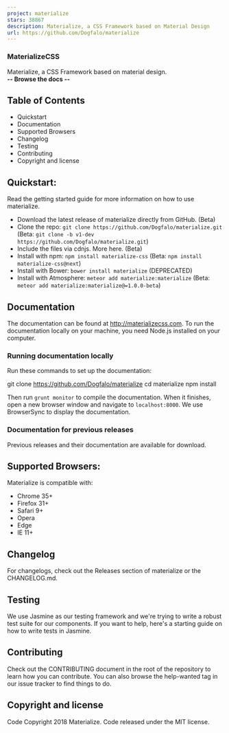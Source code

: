 ```yaml
---
project: materialize
stars: 38867
description: Materialize, a CSS Framework based on Material Design
url: https://github.com/Dogfalo/materialize
---
```


### MaterializeCSS

Materialize, a CSS Framework based on material design.  
**\-- Browse the docs --**  
  

Table of Contents
-----------------

-   Quickstart
-   Documentation
-   Supported Browsers
-   Changelog
-   Testing
-   Contributing
-   Copyright and license

Quickstart:
-----------

Read the getting started guide for more information on how to use materialize.

-   Download the latest release of materialize directly from GitHub. (Beta)
-   Clone the repo: `git clone https://github.com/Dogfalo/materialize.git` (Beta: `git clone -b v1-dev https://github.com/Dogfalo/materialize.git`)
-   Include the files via cdnjs. More here. (Beta)
-   Install with npm: `npm install materialize-css` (Beta: `npm install materialize-css@next`)
-   Install with Bower: `bower install materialize` (DEPRECATED)
-   Install with Atmosphere: `meteor add materialize:materialize` (Beta: `meteor add materialize:materialize@=1.0.0-beta`)

Documentation
-------------

The documentation can be found at http://materializecss.com. To run the documentation locally on your machine, you need Node.js installed on your computer.

### Running documentation locally

Run these commands to set up the documentation:

git clone https://github.com/Dogfalo/materialize
cd materialize
npm install

Then run `grunt monitor` to compile the documentation. When it finishes, open a new browser window and navigate to `localhost:8000`. We use BrowserSync to display the documentation.

### Documentation for previous releases

Previous releases and their documentation are available for download.

Supported Browsers:
-------------------

Materialize is compatible with:

-   Chrome 35+
-   Firefox 31+
-   Safari 9+
-   Opera
-   Edge
-   IE 11+

Changelog
---------

For changelogs, check out the Releases section of materialize or the CHANGELOG.md.

Testing
-------

We use Jasmine as our testing framework and we're trying to write a robust test suite for our components. If you want to help, here's a starting guide on how to write tests in Jasmine.

Contributing
------------

Check out the CONTRIBUTING document in the root of the repository to learn how you can contribute. You can also browse the help-wanted tag in our issue tracker to find things to do.

Copyright and license
---------------------

Code Copyright 2018 Materialize. Code released under the MIT license.
